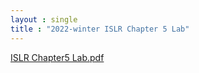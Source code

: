 ```yaml
---
layout : single
title : "2022-winter ISLR Chapter 5 Lab"
---
```


[ISLR Chapter5 Lab.pdf](https://github.com/dahye6709/dahye6709.github.io/files/8045983/ISLR.Chapter5.Lab.pdf)
